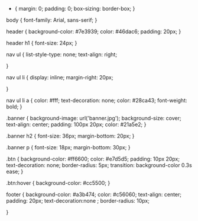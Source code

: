 
* {
    margin: 0;
    padding: 0;
    box-sizing: border-box;
}

body {
    font-family: Arial, sans-serif;
}

header {
    background-color: #7e3939;
    color: #46dac6;
    padding: 20px;
}

header h1 {
    font-size: 24px;
}

nav ul {
    list-style-type: none;
    text-align: right;
    
   
}

nav ul li {
    display: inline;
    margin-right: 20px;
    
}

nav ul li a {
    color: #fff;
    text-decoration: none;
     color: #28ca43;
     font-weight: bold;
}

.banner {
    background-image: url('banner.jpg');
    background-size: cover;
    text-align: center;
    padding: 100px 20px;
    color: #21a5e2;
}

.banner h2 {
    font-size: 36px;
    margin-bottom: 20px;
}

.banner p {
    font-size: 18px;
    margin-bottom: 30px;
}

.btn {
    background-color: #ff6600;
    color: #e7d5d5;
    padding: 10px 20px;
    text-decoration: none;
    border-radius: 5px;
    transition: background-color 0.3s ease;
}

.btn:hover {
    background-color: #cc5500;
}

footer {
    background-color: #a3b474;
    color: #c56060;
    text-align: center;
    padding: 20px;
    text-decoration:none ;
    border-radius: 10px;
    
}
